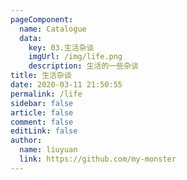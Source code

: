 ```yaml
---
pageComponent:
  name: Catalogue
  data:
    key: 03.生活杂谈
    imgUrl: /img/life.png
    description: 生活的一些杂谈
title: 生活杂谈
date: 2020-03-11 21:50:55
permalink: /life
sidebar: false
article: false
comment: false
editLink: false
author:
  name: liuyuan
  link: https://github.com/my-monster
---
```

